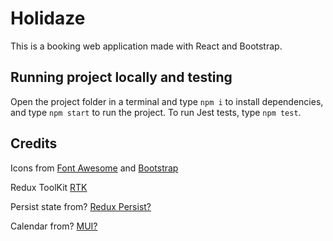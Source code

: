 # Holidaze

This is a booking web application made with React and Bootstrap.

## Running project locally and testing

Open the project folder in a terminal and type `npm i` to install dependencies, and type `npm start` to run the project. To run Jest tests, type `npm test`.

## Credits

Icons from [Font Awesome](https://fontawesome.com) and [Bootstrap](https://icons.getbootstrap.com)

Redux ToolKit [RTK](https://redux-toolkit.js.org/)

Persist state from? [Redux Persist?](https://www.npmjs.com/package/redux-persist)

Calendar from? [MUI?](https://mui.com/)
